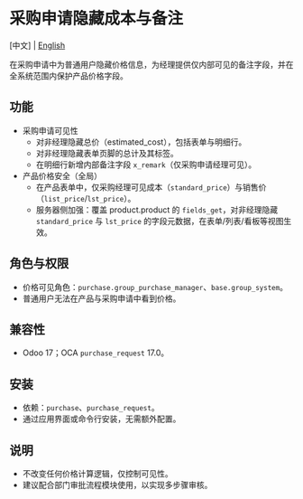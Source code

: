 # 采购申请隐藏成本与备注

[中文] | [English](README.md)

在采购申请中为普通用户隐藏价格信息，为经理提供仅内部可见的备注字段，并在全系统范围内保护产品价格字段。

## 功能
- 采购申请可见性
  - 对非经理隐藏总价（estimated_cost），包括表单与明细行。
  - 对非经理隐藏表单页脚的总计及其标签。
  - 在明细行新增内部备注字段 `x_remark`（仅采购申请经理可见）。
- 产品价格安全（全局）
  - 在产品表单中，仅采购经理可见成本（`standard_price`）与销售价（`list_price`/`lst_price`）。
  - 服务器侧加强：覆盖 product.product 的 `fields_get`，对非经理隐藏 `standard_price` 与 `lst_price` 的字段元数据，在表单/列表/看板等视图生效。

## 角色与权限
- 价格可见角色：`purchase.group_purchase_manager`、`base.group_system`。
- 普通用户无法在产品与采购申请中看到价格。

## 兼容性
- Odoo 17；OCA `purchase_request` 17.0。

## 安装
- 依赖：`purchase`、`purchase_request`。
- 通过应用界面或命令行安装，无需额外配置。

## 说明
- 不改变任何价格计算逻辑，仅控制可见性。
- 建议配合部门审批流程模块使用，以实现多步骤审核。

